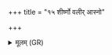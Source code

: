 +++
title = "१५ शीर्ष्णो वलीर् आस्नो"

+++
<details><summary>मूलम् (GR)</summary>

शीर्ष्णो वलीर् आस्नो वलीर्  
अङ्गादङ्गान् मुखाद् वलीः ।  
सर्वास् ता इन्द्राणी वलीर्  
अप मार्ष्ट्व् अधि त्वचः ॥ +++(Bhatt. mārṣṭra(ṣṭrya)dhi)+++
</details>